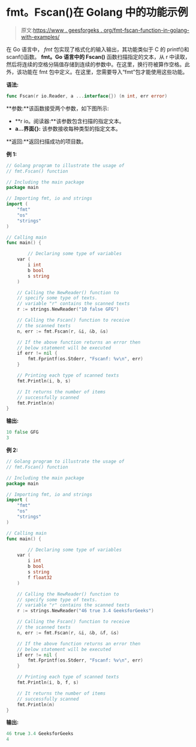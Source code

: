 # fmt。Fscan()在 Golang 中的功能示例

> 原文:[https://www . geesforgeks . org/fmt-fscan-function-in-golang-with-examples/](https://www.geeksforgeeks.org/fmt-fscan-function-in-golang-with-examples/)

在 Go 语言中， *fmt* 包实现了格式化的输入输出，其功能类似于 C 的 printf()和 scanf()函数。 **fmt。Go 语言中的 Fscan()** 函数扫描指定的文本，从 r 中读取，然后将连续的空格分隔值存储到连续的参数中。在这里，换行符被算作空格。此外，该功能在 fmt 包中定义。在这里，您需要导入“fmt”包才能使用这些功能。

**语法:**

```go
func Fscan(r io.Reader, a ...interface{}) (n int, err error)

```

**参数:**该函数接受两个参数，如下图所示:

*   **r io。阅读器:**该参数包含扫描的指定文本。
*   **a…界面{}:** 该参数接收每种类型的指定文本。

**返回:**返回扫描成功的项目数。

**例 1:**

```go
// Golang program to illustrate the usage of
// fmt.Fscan() function

// Including the main package
package main

// Importing fmt, io and strings
import (
    "fmt"
    "os"
    "strings"
)

// Calling main
func main() {

        // Declaring some type of variables
    var (
        i int
        b bool
        s string
    )

    // Calling the NewReader() function to
    // specify some type of texts.
    // variable "r" contains the scanned texts
    r := strings.NewReader("10 false GFG")

    // Calling the Fscan() function to receive 
    // the scanned texts
    n, err := fmt.Fscan(r, &i, &b, &s)

    // If the above function returns an error then
    // below statement will be executed
    if err != nil {
        fmt.Fprintf(os.Stderr, "Fscanf: %v\n", err)
    }

    // Printing each type of scanned texts
    fmt.Println(i, b, s)

    // It returns the number of items 
    // successfully scanned
    fmt.Println(n)
}
```

**输出:**

```go
10 false GFG
3

```

**例 2:**

```go
// Golang program to illustrate the usage of
// fmt.Fscan() function

// Including the main package
package main

// Importing fmt, io and strings
import (
    "fmt"
    "os"
    "strings"
)

// Calling main
func main() {

        // Declaring some type of variables
    var (
        i int
        b bool
        s string
        f float32
    )

    // Calling the NewReader() function to
    // specify some type of texts.
    // variable "r" contains the scanned texts
    r := strings.NewReader("46 true 3.4 GeeksforGeeks")

    // Calling the Fscan() function to receive 
    // the scanned texts
    n, err := fmt.Fscan(r, &i, &b, &f, &s)

    // If the above function returns an error then
    // below statement will be executed
    if err != nil {
        fmt.Fprintf(os.Stderr, "Fscanf: %v\n", err)
    }

    // Printing each type of scanned texts
    fmt.Println(i, b, f, s)

    // It returns the number of items 
    // successfully scanned
    fmt.Println(n)
}
```

**输出:**

```go
46 true 3.4 GeeksforGeeks
4

```